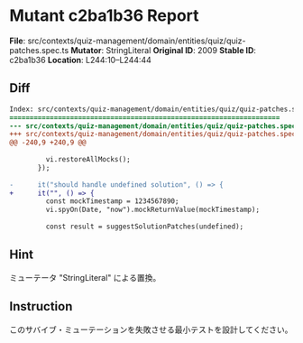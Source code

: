 # Mutant c2ba1b36 Report

**File**: src/contexts/quiz-management/domain/entities/quiz/quiz-patches.spec.ts
**Mutator**: StringLiteral
**Original ID**: 2009
**Stable ID**: c2ba1b36
**Location**: L244:10–L244:44

## Diff

```diff
Index: src/contexts/quiz-management/domain/entities/quiz/quiz-patches.spec.ts
===================================================================
--- src/contexts/quiz-management/domain/entities/quiz/quiz-patches.spec.ts	original
+++ src/contexts/quiz-management/domain/entities/quiz/quiz-patches.spec.ts	mutated #2009
@@ -240,9 +240,9 @@
 
         vi.restoreAllMocks();
       });
 
-      it("should handle undefined solution", () => {
+      it("", () => {
         const mockTimestamp = 1234567890;
         vi.spyOn(Date, "now").mockReturnValue(mockTimestamp);
 
         const result = suggestSolutionPatches(undefined);
```

## Hint

ミューテータ "StringLiteral" による置換。

## Instruction

このサバイブ・ミューテーションを失敗させる最小テストを設計してください。
